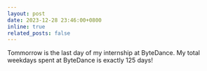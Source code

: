 ```yaml
---
layout: post
date: 2023-12-28 23:46:00+0800
inline: true
related_posts: false
---
```


Tommorrow is the last day of my internship at ByteDance. My total weekdays spent at ByteDance is exactly 125 days!